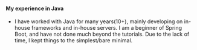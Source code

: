 #### My experience in Java
- I have worked with Java for many years(10+), mainly developing on in-house frameworks and in-house servers. I am a beginner of Spring Boot, and have not done much beyond the tutorials. Due to the lack of time, I kept things to the simplest/bare minimal.